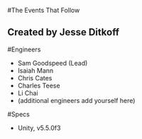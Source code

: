 #The Events That Follow
## Created by Jesse Ditkoff

#Engineers
- Sam Goodspeed (Lead)
- Isaiah Mann
- Chris Cates
- Charles Teese
- Li Chai
- (additional engineers add yourself here)

#Specs
- Unity, v5.5.0f3
